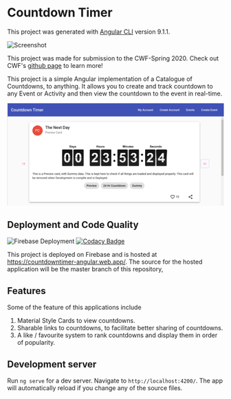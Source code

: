 # Countdown Timer
This project was generated with [Angular CLI](https://github.com/angular/angular-cli) version 9.1.1.

![Screenshot](https://raw.githubusercontent.com/ScottKwang/CodeWithFriends-Spring2020/master/assets/images/banner_new.png)

This project was made for submission to the CWF-Spring 2020.
Check out CWF's [github page](https://scottkwang.github.io/CodeWithFriends-Spring2020/) to learn more!

This project is a simple Angular implementation of a Catalogue of Countdowns, to anything. It allows you to create and track countdown to any Event or Activity and then view the countdown to the event in real-time.

![countdown-landing-page](docs/assets/landing.png)

## Deployment and Code Quality

![Firebase Deployment](https://github.com/L4TTiCe/CountdownTimer-Angular/workflows/Firebase%20Deployment/badge.svg) [![Codacy Badge](https://api.codacy.com/project/badge/Grade/e51b277890c24d2287036e8d6cf89eee)](https://www.codacy.com/manual/dheshan.mail/CountdownTimer-Angular?utm_source=github.com&amp;utm_medium=referral&amp;utm_content=L4TTiCe/CountdownTimer-Angular&amp;utm_campaign=Badge_Grade)

This project is deployed on Firebase and is hosted at https://countdowntimer-angular.web.app/. The source for the hosted application will be the master branch of this repository,

## Features

Some of the feature of this applications include

1. Material Style Cards to view countdowns.
2. Sharable links to countdowns, to facilitate better sharing of countdowns.
3. A like / favourite system to rank countdowns and display them in order of popularity.

## Development server

Run `ng serve` for a dev server. Navigate to `http://localhost:4200/`. The app will automatically reload if you change any of the source files.
